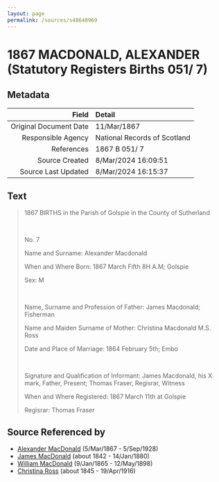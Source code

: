 ```yaml
---
layout: page
permalink: /sources/s48648969
---
```


# 1867 MACDONALD, ALEXANDER (Statutory Registers Births 051/ 7)

## Metadata

Field | Detail
---:|:---
Original Document Date | 11/Mar/1867
Responsible Agency | National Records of Scotland
References | 1867 B 051/ 7
Source Created | 8/Mar/2024 16:09:51
Source Last Updated | 8/Mar/2024 16:15:37

## Text

> 1867 BIRTHS in the Parish of Golspie in the County of Sutherland
>
> <br/>
>
> No. 7
>
> Name and Surname: Alexander Macdonald
>
> When and Where Born: 1867 March Fifth 8H A.M; Golspie
>
> Sex: M
>
> <br/>
>
> Name, Surname and Profession of Father: James Macdonald; Fisherman
>
> Name and Maiden Surname of Mother: Christina Macdonald M.S. Ross
>
> Date and Place of Marriage: 1864 February 5th; Embo
>
> <br/>
>
> Signature and Qualification of Informant: James Macdonald, his X mark, Father, Present; Thomas Fraser, Regisrar, Witness
>
> When and Where Registered: 1867 March 11th at Golspie
>
> Regisrar: Thomas Fraser
>

## Source Referenced by

* [Alexander MacDonald](../people/@81905126@-alexander-macdonald-b1867-3-5-d1928-9-5.md) (5/Mar/1867 - 5/Sep/1928)
* [James MacDonald](../people/@74881641@-james-macdonald-b1842-d1880-1-14.md) (about 1842 - 14/Jan/1880)
* [William MacDonald](../people/@76505641@-william-macdonald-b1865-1-9-d1898-5-12.md) (9/Jan/1865 - 12/May/1898)
* [Christina Ross](../people/@81183416@-christina-ross-b1845-d1916-4-19.md) (about 1845 - 19/Apr/1916)
